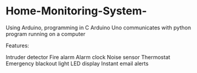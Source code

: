 # Home-Monitoring-System-
Using Arduino, programming in C Arduino Uno communicates with python program running on a computer 

Features:

Intruder detector
Fire alarm
Alarm clock
Noise sensor
Thermostat
Emergency blackout light
LED display
Instant email alerts

